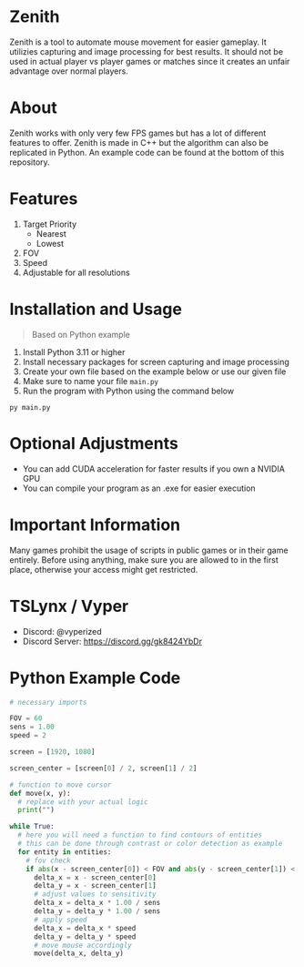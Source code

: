 # Zenith

Zenith is a tool to automate mouse movement for easier gameplay. It utilizies capturing and image processing for best results. It should not be used in actual player vs player games or matches since it creates an unfair advantage over normal players.

# About

Zenith works with only very few FPS games but has a lot of different features to offer. Zenith is made in C++ but the algorithm can also be replicated in Python.
An example code can be found at the bottom of this repository.

# Features

1. Target Priority
   - Nearest
   - Lowest
2. FOV
3. Speed
4. Adjustable for all resolutions

# Installation and Usage
> Based on Python example

1. Install Python 3.11 or higher
2. Install necessary packages for screen capturing and image processing
3. Create your own file based on the example below or use our given file
4. Make sure to name your file `main.py`
5. Run the program with Python using the command below
```
py main.py
```

# Optional Adjustments

- You can add CUDA acceleration for faster results if you own a NVIDIA GPU
- You can compile your program as an .exe for easier execution

# Important Information

Many games prohibit the usage of scripts in public games or in their game entirely. Before using anything, make sure you are allowed to in the first place, otherwise your access might get restricted.

# TSLynx / Vyper

- Discord: @vyperized
- Discord Server: https://discord.gg/gk8424YbDr

# Python Example Code

```py
# necessary imports

FOV = 60
sens = 1.00
speed = 2

screen = [1920, 1080]

screen_center = [screen[0] / 2, screen[1] / 2]

# function to move cursor
def move(x, y):
  # replace with your actual logic
  print("")

while True:
  # here you will need a function to find contours of entities
  # this can be done through contrast or color detection as example
  for entity in entities:
    # fov check
    if abs(x - screen_center[0]) < FOV and abs(y - screen_center[1]) < FOV:
      delta_x = x - screen_center[0]
      delta_y = x - screen_center[1]
      # adjust values to sensitivity
      delta_x = delta_x * 1.00 / sens
      delta_y = delta_y * 1.00 / sens
      # apply speed
      delta_x = delta_x * speed
      delta_y = delta_y * speed
      # move mouse accordingly
      move(delta_x, delta_y)
```
